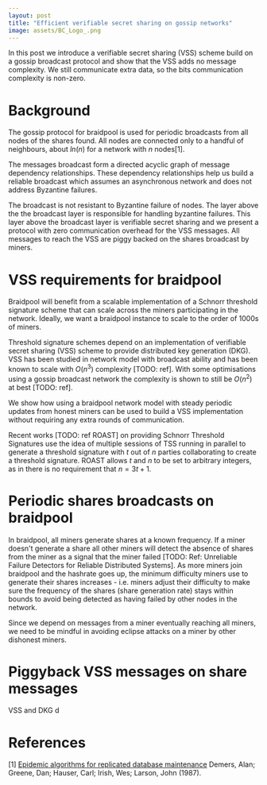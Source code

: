 ```yaml
---
layout: post
title: "Efficient verifiable secret sharing on gossip networks"
image: assets/BC_Logo_.png
---
```


In this post we introduce a verifiable secret sharing (VSS) scheme
build on a gossip broadcast protocol and show that the VSS adds no
message complexity. We still communicate extra data, so the bits
communication complexity is non-zero.

# Background

The gossip protocol for braidpool is used for periodic broadcasts from
all nodes of the shares found. All nodes are connected only to a
handful of neighbours, about $ln(n)$ for a network with $n$ nodes[1].

The messages broadcast form a directed acyclic graph of message
dependency relationships. These dependency relationships help us build
a reliable broadcast which assumes an asynchronous network and does
not address Byzantine failures.

The broadcast is not resistant to Byzantine failure of nodes. The
layer above the the broadcast layer is responsible for handling
byzantine failures. This layer above the broadcast layer is verifiable
secret sharing and we present a protocol with zero communication
overhead for the VSS messages. All messages to reach the VSS are piggy
backed on the shares broadcast by miners.

# VSS requirements for braidpool

Braidpool will benefit from a scalable implementation of a Schnorr
threshold signature scheme that can scale across the miners
participating in the network. Ideally, we want a braidpool instance to
scale to the order of 1000s of miners.

Threshold signature schemes depend on an implementation of verifiable
secret sharing (VSS) scheme to provide distributed key generation
(DKG). VSS has been studied in network model with broadcast ability
and has been known to scale with $O(n^3)$ complexity [TODO: ref]. With
some optimisations using a gossip broadcast network the complexity is
shown to still be $O(n^2)$ at best [TODO: ref].

We show how using a braidpool network model with steady periodic
updates from honest miners can be used to build a VSS implementation
without requiring any extra rounds of communication.

Recent works [TODO: ref ROAST] on providing Schnorr Threshold
Signatures use the idea of multiple sessions of TSS running in
parallel to generate a threshold signature with $t$ out of $n$ parties
collaborating to create a threshold signature. ROAST allows $t$ and
$n$ to be set to arbitrary integers, as in there is no requirement
that $n = 3t + 1$.

# Periodic shares broadcasts on braidpool

In braidpool, all miners generate shares at a known frequency. If a
miner doesn't generate a share all other miners will detect the
absence of shares from the miner as a signal that the miner failed
[TODO: Ref: Unreliable Failure Detectors for Reliable Distributed
Systems]. As more miners join braidpool and the hashrate goes up, the
minimum difficulty miners use to generate their shares increases -
i.e. miners adjust their difficulty to make sure the frequency of the
shares (share generation rate) stays within bounds to avoid being
detected as having failed by other nodes in the network.

Since we depend on messages from a miner eventually reaching all
miners, we need to be mindful in avoiding eclipse attacks on a miner
by other dishonest miners.

# Piggyback VSS messages on share messages

VSS and DKG d

# References

[1] [Epidemic algorithms for replicated database
maintenance](https://dl.acm.org/doi/10.1145/43921.43922) Demers, Alan;
Greene, Dan; Hauser, Carl; Irish, Wes; Larson, John (1987).
